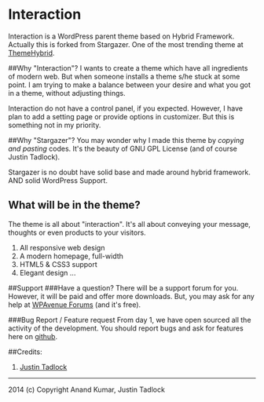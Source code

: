 Interaction
===========
Interaction is a WordPress parent theme based on Hybrid Framework. Actually this is forked from Stargazer. One of the most trending theme at [ThemeHybrid](http://themehybrid.com).

##Why "Interaction"?
I wants to create a theme which have all ingredients of modern web. But when someone installs a theme s/he stuck at some point. I am trying to make a balance between your desire and what you got in a theme, without adjusting things.

Interaction do not have a control panel, if you expected. However, I have plan to add a setting page or provide options in customizer. But this is something not in my priority.

##Why "Stargazer"?
You may wonder why I made this theme by *copying and pasting* codes. It's the beauty of GNU GPL License (and of course Justin Tadlock). 

Stargazer is no doubt have solid base and made around hybrid framework. AND solid WordPress Support.

## What will be in the theme?
The theme is all about "interaction". It's all about conveying your message, thoughts or even products to your visitors.
1. All responsive web design
2. A modern homepage, full-width
3. HTML5 & CSS3 support
4. Elegant design
...

##Support
###Have a question?
There will be a support forum for you. However, it will be paid and offer more downloads. But, you may ask for any help at [WPAvenue Forums](http://www.wpavenue.com/support/) (and it's free).

###Bug Report / Feature request
From day 1, we have open sourced all the activity of the development. You should report bugs and ask for features here on [github](https://github.com/anandkumar/interaction/issues).

##Credits:
1. [Justin Tadlock](http://justintadlock.com)

---
2014 (c) Copyright Anand Kumar, Justin Tadlock
